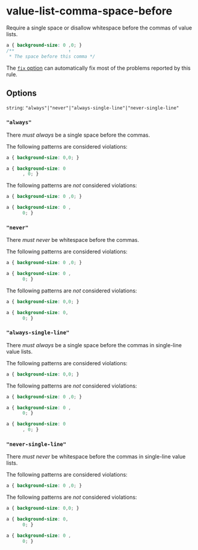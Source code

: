 # value-list-comma-space-before

Require a single space or disallow whitespace before the commas of value lists.

<!-- prettier-ignore -->
```css
a { background-size: 0 ,0; }
/**                    ↑
 * The space before this comma */
```

The [`fix` option](https://github.com/stylelint/stylelint/tree/13.7.0/docs/user-guide/usage/options.md#fix) can automatically fix most of the problems reported by this rule.

## Options

`string`: `"always"|"never"|"always-single-line"|"never-single-line"`

### `"always"`

There _must always_ be a single space before the commas.

The following patterns are considered violations:

<!-- prettier-ignore -->
```css
a { background-size: 0,0; }
```

<!-- prettier-ignore -->
```css
a { background-size: 0
      , 0; }
```

The following patterns are _not_ considered violations:

<!-- prettier-ignore -->
```css
a { background-size: 0 ,0; }
```

<!-- prettier-ignore -->
```css
a { background-size: 0 ,
      0; }
```

### `"never"`

There _must never_ be whitespace before the commas.

The following patterns are considered violations:

<!-- prettier-ignore -->
```css
a { background-size: 0 ,0; }
```

<!-- prettier-ignore -->
```css
a { background-size: 0 ,
      0; }
```

The following patterns are _not_ considered violations:

<!-- prettier-ignore -->
```css
a { background-size: 0,0; }
```

<!-- prettier-ignore -->
```css
a { background-size: 0,
      0; }
```

### `"always-single-line"`

There _must always_ be a single space before the commas in single-line value lists.

The following patterns are considered violations:

<!-- prettier-ignore -->
```css
a { background-size: 0,0; }
```

The following patterns are _not_ considered violations:

<!-- prettier-ignore -->
```css
a { background-size: 0 ,0; }
```

<!-- prettier-ignore -->
```css
a { background-size: 0 ,
      0; }
```

<!-- prettier-ignore -->
```css
a { background-size: 0
      , 0; }
```

### `"never-single-line"`

There _must never_ be whitespace before the commas in single-line value lists.

The following patterns are considered violations:

<!-- prettier-ignore -->
```css
a { background-size: 0 ,0; }
```

The following patterns are _not_ considered violations:

<!-- prettier-ignore -->
```css
a { background-size: 0,0; }
```

<!-- prettier-ignore -->
```css
a { background-size: 0,
      0; }
```

<!-- prettier-ignore -->
```css
a { background-size: 0 ,
      0; }
```
